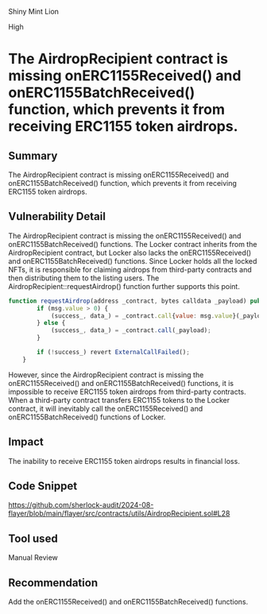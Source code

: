 Shiny Mint Lion

High

# The AirdropRecipient contract is missing onERC1155Received() and onERC1155BatchReceived() function, which prevents it from receiving ERC1155 token airdrops.

## Summary
The AirdropRecipient contract is missing onERC1155Received() and onERC1155BatchReceived() function, which prevents it from receiving ERC1155 token airdrops.
## Vulnerability Detail
The AirdropRecipient contract is missing the onERC1155Received() and onERC1155BatchReceived() functions. The Locker contract inherits from the AirdropRecipient contract, but Locker also lacks the onERC1155Received() and onERC1155BatchReceived() functions. Since Locker holds all the locked NFTs, it is responsible for claiming airdrops from third-party contracts and then distributing them to the listing users. The AirdropRecipient::requestAirdrop() function further supports this point.
```javascript
function requestAirdrop(address _contract, bytes calldata _payload) public payable onlyOwner nonReentrant returns (bool success_, bytes memory data_) {
        if (msg.value > 0) {
            (success_, data_) = _contract.call{value: msg.value}(_payload);
        } else {
            (success_, data_) = _contract.call(_payload);
        }

        if (!success_) revert ExternalCallFailed();
    }
```
However, since the AirdropRecipient contract is missing the onERC1155Received() and onERC1155BatchReceived() functions, it is impossible to receive ERC1155 token airdrops from third-party contracts. When a third-party contract transfers ERC1155 tokens to the Locker contract, it will inevitably call the onERC1155Received() and onERC1155BatchReceived() functions of Locker.
## Impact
The inability to receive ERC1155 token airdrops results in financial loss.
## Code Snippet
https://github.com/sherlock-audit/2024-08-flayer/blob/main/flayer/src/contracts/utils/AirdropRecipient.sol#L28
## Tool used

Manual Review

## Recommendation
Add the onERC1155Received() and onERC1155BatchReceived() functions.